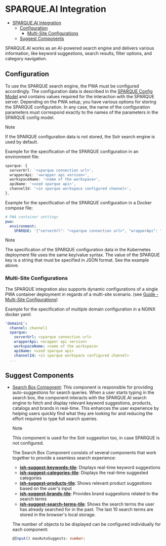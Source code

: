 <!--
kb_guide
kb_pwa
kb_everyone
kb_sync_latest_only
-->

# SPARQUE.AI Integration

- [SPARQUE.AI Integration](#sparqueai-integration)
  - [Configuration](#configuration)
    - [Multi-Site Configurations](#multi-site-configurations)
  - [Suggest Components](#suggest-components)

SPARQUE.AI works as an AI-powered search engine and delivers various information, like keyword suggestions, search results, filter options, and category navigation.

## Configuration

To use the SPARQUE search engine, the PWA must be configured accordingly.
The configuration data is described in the [SPARQUE Config Model](../../src/app/core/models/sparque/sparque-config.model.ts) and contains values required for the interaction with the SPARQUE server.
Depending on the PWA setup, you have various options for storing the SPARQUE configuration.
In any case, the name of the configuration parameters must correspond exactly to the names of the parameters in the SPARQUE config model.

> [!NOTE]
> If the SPARQUE configuration data is not stored, the Solr search engine is used by default.

Example for the specification of the SPARQUE configuration in an environment file:

```typescript
sparque: {
  serverUrl: '<sparque connection url>',
  wrapperApi: '<wrapper api version>',
  workspaceName: '<name of the workspace>',
  apiName: '<used sparque api>',
  channelId: '<in sparque workspace configured channel>',
},
```

Example for the specification of the SPARQUE configuration in a Docker compose file:

```yaml
# PWA container settings
pwa:
  environment:
    SPARQUE: '{"serverUrl": "<sparque connection url>", "wrapperApi": "<wrapper api version>", "workspaceName": "<name of the workspace>", "apiName": "<used sparque api>", "channelId": <in sparque workspace configured channel>}'
```

> [!NOTE]
> The specification of the SPARQUE configuration data in the Kubernetes deployment file uses the same key/value syntax.
> The value of the SPARQUE key is a string that must be specified in JSON format. See the example above.

### Multi-Site Configurations

The SPARQUE integration also supports dynamic configurations of a single PWA container deployment in regards of a multi-site scenario. (see [Guide - Multi-Site Configurations](./multi-site-configurations.md))

Example for the specification of multiple domain configuration in a NGINX docker yaml:

```yaml
'domain1':
  channel: channel1
  sparque:
    serverUrl: <sparque connection url>
    wrapperApi: <wrapper api version>
    workspaceName: <name of the workspace>
    apiName: <used sparque api>
    channelId: <in sparque workspace configured channel>
  ...
```

## Suggest Components

- [Search Box Component](../../src/app/core/standalone/component/suggest/search-box/search-box.component.ts): This component is responsible for providing auto-suggestions for search queries. When a user starts typing in the search box, the component interacts with the SPARQUE.AI search engine to fetch and display relevant keyword suggestions, products, catalogs and brands in real-time. This enhances the user experience by helping users quickly find what they are looking for and reducing the effort required to type full search queries.

  > [!NOTE]
  > This component is used for the Solr suggestion too, in case SPARQUE is not configured.

  The Search Box Component consists of several components that work together to provide a seamless search experience:

  - **[ish-suggest-keywords-tile](../../src/app/core/standalone/component/suggest/suggest-keywords-tile/suggest-keywords-tile.component.ts)**: Displays real-time keyword suggestions
  - **[ish-suggest-categories-tile](../../src/app/core/standalone/component/suggest/suggest-categories-tile/suggest-categories-tile.component.ts)**: Displays the real-time suggested categories
  - **[ish-suggest-products-tile](../../src/app/core/standalone/component/suggest/suggest-products-tile/suggest-products-tile.component.ts)**: Shows relevant product suggestions based on the user's input
  - **[ish-suggest-brands-tile](../../src/app/core/standalone/component/suggest/suggest-brands-tile/suggest-brands-tile.component.ts)**: Provides brand suggestions related to the search terms
  - **[ish-suggest-search-terms-tile](../../src/app/core/standalone/component/suggest/suggest-search-terms-tile/suggest-search-terms-tile.component.ts)**: Shows the search terms the user has already searched for in the past. The last 10 search terms are stored in the browser's local storage.

  The number of objects to be displayed can be configured individually for each component:

  ```ts
  @Input() maxAutoSuggests: number;
  ```
